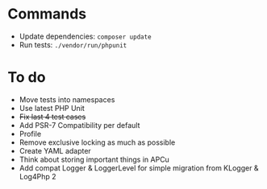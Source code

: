 Commands
===
* Update dependencies: `composer update`
* Run tests: `./vendor/run/phpunit`

To do
===
* Move tests into namespaces
* Use latest PHP Unit
* ~~Fix last 4 test cases~~
* Add PSR-7 Compatibility per default
* Profile
* Remove exclusive locking as much as possible
* Create YAML adapter
* Think about storing important things in APCu
* Add compat Logger & LoggerLevel for simple migration from KLogger & Log4Php 2
